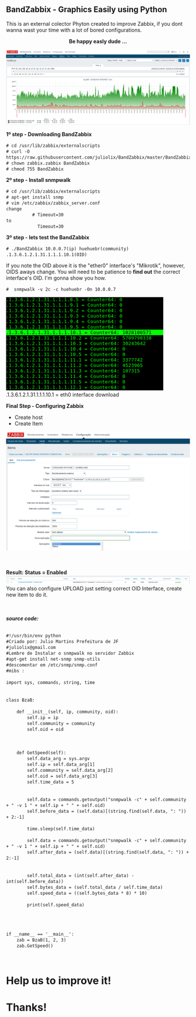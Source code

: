 ## BandZabbix - Graphics Easily using Python   

This is an external colector Phyton created to improve Zabbix, if you dont wanna wast your time with a lot of bored configurations.

<div align="center"><b>Be happy easly dude ...</b></div>

![Screenshot](zabbix1.png)


<b> 1º step - Downloading BandZabbix</b>

<pre><code># cd /usr/lib/zabbix/externalscripts
# curl -O https://raw.githubusercontent.com/juliolix/BandZabbix/master/BandZabbix
# chown zabbix.zabbix BandZabbix
# chmod 755 BandZabbix
</code></pre>

<b> 2º step - Install snmpwalk </b>

<pre><code># cd /usr/lib/zabbix/externalscripts
# apt-get install snmp 
# vim /etc/zabbix/zabbix_server.conf 
change 
          # Timeout=30
to 
            Timeout=30
</code></pre>

<b> 3º step - lets test the BandZabbix  </b>


<pre><code># ./BandZabbix 10.0.0.7(ip) huehuebr(community) .1.3.6.1.2.1.31.1.1.1.10.1(OID)
</code></pre>

If you note the OID above it is the "ether0" interface's "Mikrotik", however, OIDS aways change. You will need to be patience to <b>find out</b> the correct interface's OID. I'm gonna show you how.

<pre><code>#  snmpwalk -v 2c -c huehuebr -On 10.0.0.7 
</pre></code>
![Screenshot](terminal1.png)<br>
.1.3.6.1.2.1.31.1.1.1.10.1 = eth0 interface download 


<b> Final Step - Configuring Zabbix </b>

- Create host 
- Create Item 

![Screenshot](item1.png)
<br>
<br>
<br>

<b> Result: Status = Enabled</b><br>
![Screenshot](result.png)
You can also configure UPLOAD just setting correct OID Interface, create new item to do it.
<br>
<br>
<br>


<b><i> source code: </i></b>

<pre><code>
#!/usr/bin/env python
#Criado por: Julio Martins Prefeitura de JF 
#juliolix@gmail.com
#Lembre de Instalar o snmpwalk no servidor Zabbix
#apt-get install net-snmp snmp-utils
#descomentar em /etc/snmp/snmp.conf
#mibs :

import sys, commands, string, time


class BzaB:

    def __init__(self, ip, community, oid):
        self.ip = ip
        self.community = community
        self.oid = oid



    def GetSpeed(self):
        self.data_arg = sys.argv
        self.ip = self.data_arg[1]
        self.community = self.data_arg[2]
        self.oid = self.data_arg[3]
        self.time_data = 5


        self.data = commands.getoutput("snmpwalk -c" + self.community + " -v 1 " + self.ip + " " + self.oid)
        self.before_data = (self.data)[(string.find(self.data, ": ")) + 2:-1]

        time.sleep(self.time_data)

        self.data = commands.getoutput("snmpwalk -c" + self.community + " -v 1 " + self.ip + " " + self.oid)
        self.after_data = (self.data)[(string.find(self.data, ": ")) + 2:-1]


        self.total_data = (int(self.after_data) - int(self.before_data))
        self.bytes_data = (self.total_data / self.time_data)
        self.speed_data = ((self.bytes_data * 8) * 10)

        print(self.speed_data)




if __name__ == '__main__':
    zab = BzaB(1, 2, 3)
    zab.GetSpeed()


</pre></code>



# Help us to improve it!
# Thanks!
